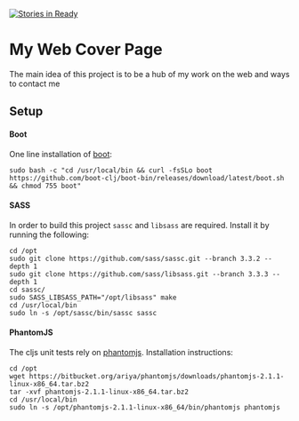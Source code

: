 [![Stories in Ready](https://badge.waffle.io/junior-ales/junior-ales.github.io.svg?label=ready&title=Ready)](http://waffle.io/junior-ales/junior-ales.github.io)

# My Web Cover Page

The main idea of this project is to be a hub of my work on the web and ways to contact me

## Setup

#### Boot

One line installation of [boot](https://github.com/boot-clj/boot):

`sudo bash -c "cd /usr/local/bin && curl -fsSLo boot https://github.com/boot-clj/boot-bin/releases/download/latest/boot.sh && chmod 755 boot"`

#### SASS

In order to build this project `sassc` and `libsass` are required. Install it by running the following:

```
cd /opt
sudo git clone https://github.com/sass/sassc.git --branch 3.3.2 --depth 1
sudo git clone https://github.com/sass/libsass.git --branch 3.3.3 --depth 1
cd sassc/
sudo SASS_LIBSASS_PATH="/opt/libsass" make
cd /usr/local/bin
sudo ln -s /opt/sassc/bin/sassc sassc
```

#### PhantomJS

The cljs unit tests rely on [phantomjs](http://phantomjs.org). Installation instructions:

```
cd /opt
wget https://bitbucket.org/ariya/phantomjs/downloads/phantomjs-2.1.1-linux-x86_64.tar.bz2
tar -xvf phantomjs-2.1.1-linux-x86_64.tar.bz2
cd /usr/local/bin
sudo ln -s /opt/phantomjs-2.1.1-linux-x86_64/bin/phantomjs phantomjs
```









